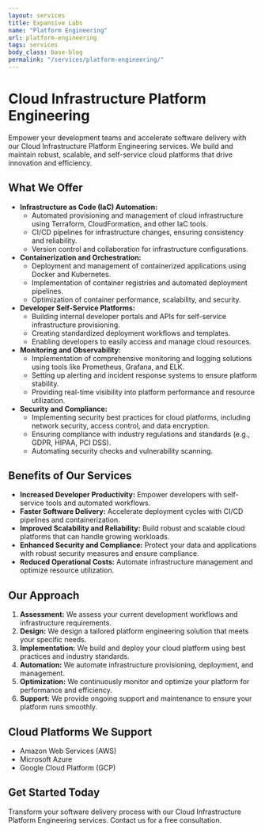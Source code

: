 ```yaml
---
layout: services
title: Expansive Labs
name: "Platform Engineering"
url: platform-engineering
tags: services
body_class: base-blog
permalink: "/services/platform-engineering/"
---
```

# Cloud Infrastructure Platform Engineering

Empower your development teams and accelerate software delivery with our Cloud Infrastructure Platform Engineering services. We build and maintain robust, scalable, and self-service cloud platforms that drive innovation and efficiency.

## What We Offer

* **Infrastructure as Code (IaC) Automation:**
    * Automated provisioning and management of cloud infrastructure using Terraform, CloudFormation, and other IaC tools.
    * CI/CD pipelines for infrastructure changes, ensuring consistency and reliability.
    * Version control and collaboration for infrastructure configurations.
* **Containerization and Orchestration:**
    * Deployment and management of containerized applications using Docker and Kubernetes.
    * Implementation of container registries and automated deployment pipelines.
    * Optimization of container performance, scalability, and security.
* **Developer Self-Service Platforms:**
    * Building internal developer portals and APIs for self-service infrastructure provisioning.
    * Creating standardized deployment workflows and templates.
    * Enabling developers to easily access and manage cloud resources.
* **Monitoring and Observability:**
    * Implementation of comprehensive monitoring and logging solutions using tools like Prometheus, Grafana, and ELK.
    * Setting up alerting and incident response systems to ensure platform stability.
    * Providing real-time visibility into platform performance and resource utilization.
* **Security and Compliance:**
    * Implementing security best practices for cloud platforms, including network security, access control, and data encryption.
    * Ensuring compliance with industry regulations and standards (e.g., GDPR, HIPAA, PCI DSS).
    * Automating security checks and vulnerability scanning.

## Benefits of Our Services

* **Increased Developer Productivity:** Empower developers with self-service tools and automated workflows.
* **Faster Software Delivery:** Accelerate deployment cycles with CI/CD pipelines and containerization.
* **Improved Scalability and Reliability:** Build robust and scalable cloud platforms that can handle growing workloads.
* **Enhanced Security and Compliance:** Protect your data and applications with robust security measures and ensure compliance.
* **Reduced Operational Costs:** Automate infrastructure management and optimize resource utilization.

## Our Approach

1.  **Assessment:** We assess your current development workflows and infrastructure requirements.
2.  **Design:** We design a tailored platform engineering solution that meets your specific needs.
3.  **Implementation:** We build and deploy your cloud platform using best practices and industry standards.
4.  **Automation:** We automate infrastructure provisioning, deployment, and management.
5.  **Optimization:** We continuously monitor and optimize your platform for performance and efficiency.
6.  **Support:** We provide ongoing support and maintenance to ensure your platform runs smoothly.

## Cloud Platforms We Support

* Amazon Web Services (AWS)
* Microsoft Azure
* Google Cloud Platform (GCP)

## Get Started Today

Transform your software delivery process with our Cloud Infrastructure Platform Engineering services. Contact us for a free consultation.
